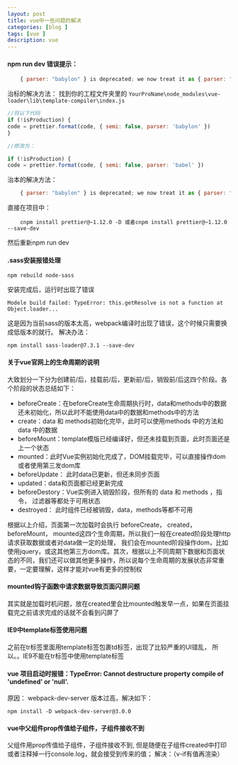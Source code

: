 ```yaml
---
layout: post
title: vue中一些问题的解决
categories: [blog ]
tags: [vue ]
description: vue
---
```


#### npm run dev 错误提示：

```javascript
	{ parser: "babylon" } is deprecated; we now treat it as { parser: "babel" }.
```

治标的解决方法：
找到你的工程文件夹里的 `YourProName\node_modules\vue-loader\lib\template-compiler\index.js`

```javascript
//将以下代码
if (!isProduction) {
code = prettier.format(code, { semi: false, parser: 'babylon' })
}

//修改为：

if (!isProduction) {
code = prettier.format(code, { semi: false, parser: 'babel' })
```


治本的解决方法：

```javascript
	{ parser: "babylon" } is deprecated; we now treat it as { parser: "babel" } 是prettier版本导致的，
```

直接在项目中： 

```
	cnpm install prettier@~1.12.0 -D 或者cnpm install prettier@~1.12.0 --save-dev 
```

然后重新npm run dev

#### .sass安装报错处理

	npm rebuild node-sass

安装完成后，运行时出现了错误

	Modele build failed: TypeError: this.getResolve is not a function at Object.loader...

这是因为当前sass的版本太高，webpack编译时出现了错误，这个时候只需要换成低版本的就行。
解决办法：

	npm install sass-loader@7.3.1 --save-dev

#### 关于vue官网上的生命周期的说明

大致划分一下分为创建前/后，挂载前/后，更新前/后，销毁前/后这四个阶段。各个阶段的状态总结如下：

+ beforeCreate：在beforeCreate生命周期执行时，data和methods中的数据还未初始化，所以此时不能使用data中的数据和methods中的方法
+ create：data 和 methods初始化完毕，此时可以使用methods 中的方法和data 中的数据 
+ beforeMount：template模版已经编译好，但还未挂载到页面，此时页面还是上一个状态 
+ mounted：此时Vue实例初始化完成了，DOM挂载完毕，可以直接操作dom或者使用第三发dom库
+ beforeUpdate： 此时data已更新，但还未同步页面
+ updated：data和页面都已经更新完成
+ beforeDestory：Vue实例进入销毁阶段，但所有的 data 和 methods ，指令， 过滤器等都处于可用状态
+ destroyed： 此时组件已经被销毁，data，methods等都不可用

根据以上介绍，页面第一次加载时会执行 beforeCreate， created， beforeMount， mounted这四个生命周期，所以我们一般在created阶段处理http请求获取数据或者对data做一定的处理， 我们会在mounted阶段操作dom，比如使用jquery，或这其他第三方dom库。其次，根据以上不同周期下数据和页面状态的不同，我们还可以做其他更多操作，所以说每个生命周期的发展状态非常重要，一定要理解，这样才能对vue有更多的控制权

#### mounted钩子函数中请求数据导致页面闪屏问题

其实就是加载时机问题，放在created里会比mounted触发早一点，如果在页面挂载完之前请求完成的话就不会看到闪屏了

#### IE9中template标签使用问题

之前在tr标签里面用template标签包裹td标签，出现了比较严重的UI错乱，
所以。。IE9不能在tr标签中使用template标签

#### vue 项目启动时报错：TypeError: Cannot destructure property compile of 'undefined' or 'null'.

原因： webpack-dev-server 版本过高，解决如下：

	npm install -D webpack-dev-server@3.0.0

#### vue中父组件prop传值给子组件，子组件接收不到

父组件用prop传值给子组件，子组件接收不到, 但是随便在子组件created中打印或者注释掉一行console.log，就会接受到传来的值；
解决：（v-if有值再渲染）


